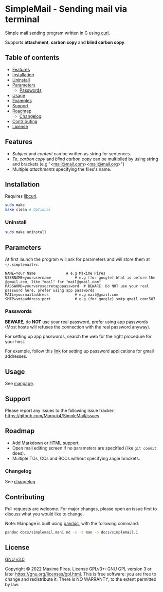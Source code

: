 # SimpleMail - Sending mail via terminal
Simple mail sending program written in C using [curl](https://curl.se).

Supports **attachment**, **carbon copy** and **blind carbon copy**.

## Table of contents

* [Features](#features)
* [Installation](#installation)
* [Uninstall](#uninstall)
* [Parameters](#parameters)
  * [Passwords](#passwords)
* [Usage](#usage)
* [Examples](#examples)
* [Support](#support)
* [Roadmap](#roadmap)
  * [Changelog](#changelog)
* [Contributing](#contributing)
* [License](#license)

## Features

* *Subject* and *content* can be written as string for sentences.
* *To*, *carbon copy* and *blind carbon copy* can be multiplied by using string and brackets (e.g "\<mail@mail.com>\<mail@mail.org>")
* Multiple *attachments* specifying the files's name.

## Installation

Requires [libcurl](https://curl.se/libcurl/).

```bash
sudo make
make clean # Optional
```

### Uninstall

```bash
sudo make uninstall
```

## Parameters
At first launch the program will ask for parameters and will store them at `~/.simplemailrc`.

```
NAME=Your Name				# e.g Maxime Pires
USERNAME=yourusername			# e.g (for google) What is before the @gmail.com, like "mail" for "mail@gmail.com"
PASSWORD=yourverysecretapppassword	# BEWARE: Do NOT use your real password here, prefer using app passwords
MAIL=yourmailaddress			# e.g mail@gmail.com
SMTP=smtpaddress:port			# e.g (for google) smtp.gmail.com:587
```

### Passwords

**BEWARE**, do **NOT** use your real password, prefer using app passwords (Most hosts will refuses the connection with the real password anyway).

For setting up app passwords, search the web for the right procedure for your host.

For example, follow this [link](https://support.google.com/accounts/answer/185833?hl=en) for setting up password applications for gmail addresses.

## Usage
See [manpage](docs/simplemail.man1.md).

## Support
Please report any issues to the following issue tracker: https://github.com/Marouk4/SimpleMail/issues

## Roadmap
- Add Markdown or HTML support.
- Open mail editing screen if no parameters are specified (like `git commit` does).
- Multiple TOs, CCs and BCCs without specifying angle brackets.

### Changelog
See [changelog](CHANGELOG.md).

## Contributing
Pull requests are welcome. For major changes, please open an issue first to discuss what you would like to change.

Note: Manpage is built using [pandoc](https://pandoc.org/), with the following command:
```bash
pandoc docs/simplemail.man1.md -s -t man -o docs/simplemail.1
```

## License
[GNU v3.0](./LICENSE.md)

Copyright © 2022 Maxime Pires. License GPLv3+: GNU GPL version 3 or later <https://gnu.org/licenses/gpl.html>.
This is free software: you are free to change and redistribute it.  There is NO WARRANTY, to the extent permitted by law.
